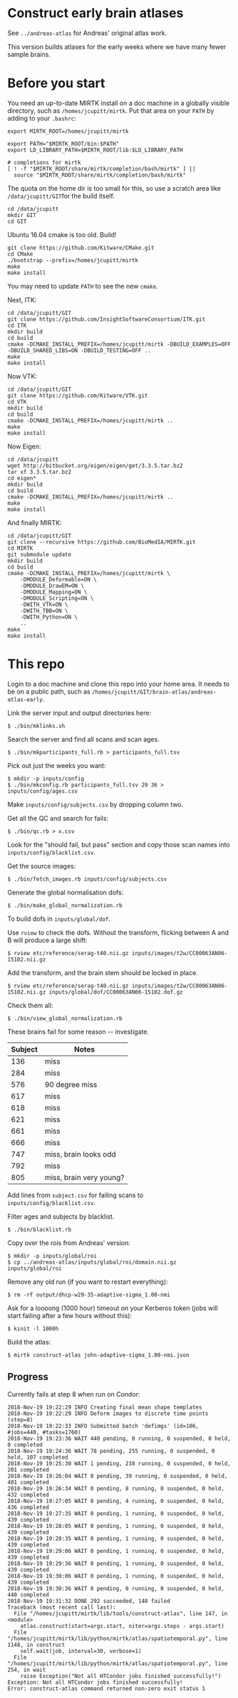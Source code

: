 # Construct early brain atlases

See `../andreas-atlas` for Andreas' original atlas work.

This version builds atlases for the early weeks where we have many fewer
sample brains. 

# Before you start

You need an up-to-date MIRTK install on a doc machine in a globally visible
directory, such as `/homes/jcupitt/mirtk`. Put that area on your `PATH` by
adding to your `.bashrc`:

```
export MIRTK_ROOT=/homes/jcupitt/mirtk

export PATH="$MIRTK_ROOT/bin:$PATH"
export LD_LIBRARY_PATH=$MIRTK_ROOT/lib:$LD_LIBRARY_PATH

# completions for mirtk
[ ! -f "$MIRTK_ROOT/share/mirtk/completion/bash/mirtk" ] ||
  source "$MIRTK_ROOT/share/mirtk/completion/bash/mirtk"
```

The quota on the home dir is too small for this, so use a scratch area like
`/data/jcupitt/GIT`for the build itself.

```
cd /data/jcupitt
mkdir GIT
cd GIT
```

Ubuntu 16.04 cmake is too old. Build!

```
git clone https://github.com/Kitware/CMake.git
cd CMake
./bootstrap --prefix=/homes/jcupitt/mirtk
make
make install
```

You may need to update `PATH` to see the new `cmake`.

Next, ITK:

```
cd /data/jcupitt/GIT
git clone https://github.com/InsightSoftwareConsortium/ITK.git
cd ITK
mkdir build
cd build
cmake -DCMAKE_INSTALL_PREFIX=/homes/jcupitt/mirtk -DBUILD_EXAMPLES=OFF -DBUILD_SHARED_LIBS=ON -DBUILD_TESTING=OFF ..
make
make install
```

Now VTK:

```
cd /data/jcupitt/GIT
git clone https://github.com/Kitware/VTK.git
cd VTK
mkdir build
cd build
cmake -DCMAKE_INSTALL_PREFIX=/homes/jcupitt/mirtk ..
make
make install
```

Now Eigen:

```
cd /data/jcupitt
wget http://bitbucket.org/eigen/eigen/get/3.3.5.tar.bz2
tar xf 3.3.5.tar.bz2 
cd eigen*
mkdir build
cd build
cmake -DCMAKE_INSTALL_PREFIX=/homes/jcupitt/mirtk ..
make
make install
```

And finally MIRTK:

```
cd /data/jcupitt/GIT
git clone --recursive https://github.com/BioMedIA/MIRTK.git
cd MIRTK
git submodule update
mkdir build
cd build
cmake -DCMAKE_INSTALL_PREFIX=/homes/jcupitt/mirtk \
    -DMODULE_Deformable=ON \
    -DMODULE_DrawEM=ON \
    -DMODULE_Mapping=ON \
    -DMODULE_Scripting=ON \
    -DWITH_VTK=ON \
    -DWITH_TBB=ON \
    -DWITH_Python=ON \
    ..
make
make install
```

# This repo

Login to a doc machine and clone this repo into your home area. It needs to
be on a public path, such as
`/homes/jcupitt/GIT/brain-atlas/andreas-atlas-early`.

Link the server input and output directories here:

```
$ ./bin/mklinks.sh
```

Search the server and find all scans and scan ages.

```
$ ./bin/mkparticipants_full.rb > participants_full.tsv
```

Pick out just the weeks you want:

```
$ mkdir -p inputs/config
$ ./bin/mkconfig.rb participants_full.tsv 29 36 > inputs/config/ages.csv
```

Make `inputs/config/subjects.csv` by dropping column two.

Get all the QC and search for fails:

```
$ ./bin/qc.rb > x.csv
```

Look for the "should fail, but pass" section and copy those scan names into
`inputs/config/blacklist.csv`.

Get the source images:

```
$ ./bin/fetch_images.rb inputs/config/subjects.csv
```

Generate the global normalisation dofs:

```
$ ./bin/make_global_normalization.rb 
```

To build dofs in `inputs/global/dof`.

Use `rview` to check the dofs. Without the transform, flicking between A and B
will produce a large shift:

```
$ rview etc/reference/serag-t40.nii.gz inputs/images/t2w/CC00063AN06-15102.nii.gz 
```

Add the transform, and the brain stem should be locked in place.

```
$ rview etc/reference/serag-t40.nii.gz inputs/images/t2w/CC00063AN06-15102.nii.gz inputs/global/dof/CC00063AN06-15102.dof.gz 
```

Check them all:

```
$ ./bin/view_global_normalization.rb 
```

These brains fail for some reason -- investigate.

| Subject | Notes |
| ------- | ----- |
| 136     | miss |
| 284     | miss |
| 576     | 90 degree miss |
| 617     | miss |
| 618     | miss |
| 621     | miss |
| 661     | miss |
| 666     | miss |
| 747     | miss, brain looks odd |
| 792     | miss |
| 805     | miss, brain very young? |

Add lines from `subject.csv` for failing scans to
`inputs/config/blacklist.csv`.

Filter ages and subjects by blacklist.

```
$ ./bin/blacklist.rb 
```

Copy over the rois from Andreas' version:

```
$ mkdir -p inputs/global/roi
$ cp ../andreas-atlas/inputs/global/roi/domain.nii.gz inputs/global/roi
```

Remove any old run (if you want to restart everything):

```
$ rm -rf output/dhcp-w29-35-adaptive-sigma_1.00-nmi
```

Ask for a loooong (1000 hour) timeout on your Kerberos token (jobs will
start failing after a few hours without this):

```
$ kinit -l 1000h
```

Build the atlas:

```
$ mirtk construct-atlas john-adaptive-sigma_1.00-nmi.json
```

## Progress

Currently fails at step 8 when run on Condor:

```
2018-Nov-19 19:22:29 INFO Creating final mean shape templates
2018-Nov-19 19:22:29 INFO Deform images to discrete time points (step=8)
2018-Nov-19 19:22:33 INFO Submitted batch 'defimgs' (id=106, #jobs=440, #tasks=1760)
2018-Nov-19 19:23:36 WAIT 440 pending, 0 running, 0 suspended, 0 held, 0 completed
2018-Nov-19 19:24:36 WAIT 78 pending, 255 running, 0 suspended, 0 held, 107 completed
2018-Nov-19 19:25:30 WAIT 1 pending, 238 running, 0 suspended, 0 held, 201 completed
2018-Nov-19 19:26:04 WAIT 0 pending, 39 running, 0 suspended, 0 held, 401 completed
2018-Nov-19 19:26:34 WAIT 0 pending, 8 running, 0 suspended, 0 held, 432 completed
2018-Nov-19 19:27:05 WAIT 0 pending, 4 running, 0 suspended, 0 held, 436 completed
2018-Nov-19 19:27:35 WAIT 0 pending, 1 running, 0 suspended, 0 held, 439 completed
2018-Nov-19 19:28:05 WAIT 0 pending, 1 running, 0 suspended, 0 held, 439 completed
2018-Nov-19 19:28:35 WAIT 0 pending, 1 running, 0 suspended, 0 held, 439 completed
2018-Nov-19 19:29:06 WAIT 0 pending, 1 running, 0 suspended, 0 held, 439 completed
2018-Nov-19 19:29:36 WAIT 0 pending, 1 running, 0 suspended, 0 held, 439 completed
2018-Nov-19 19:30:06 WAIT 0 pending, 1 running, 0 suspended, 0 held, 439 completed
2018-Nov-19 19:30:36 WAIT 0 pending, 0 running, 0 suspended, 0 held, 440 completed
2018-Nov-19 19:31:32 DONE 292 succeeded, 148 failed
Traceback (most recent call last):
  File "/homes/jcupitt/mirtk/lib/tools/construct-atlas", line 147, in <module>
    atlas.construct(start=args.start, niter=args.steps - args.start)
  File "/homes/jcupitt/mirtk/lib/python/mirtk/atlas/spatiotemporal.py", line 1148, in construct
    self.wait(job, interval=30, verbose=1)
  File "/homes/jcupitt/mirtk/lib/python/mirtk/atlas/spatiotemporal.py", line 254, in wait
    raise Exception("Not all HTCondor jobs finished successfully!")
Exception: Not all HTCondor jobs finished successfully!
Error: construct-atlas command returned non-zero exit status 1
```
